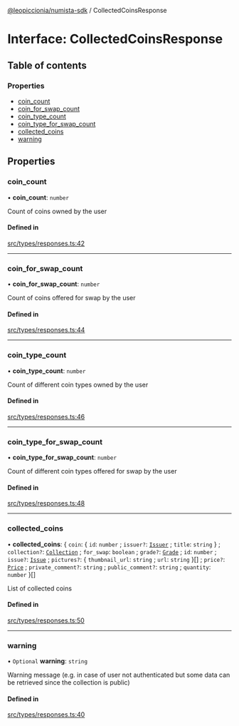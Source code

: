 [@leopiccionia/numista-sdk](../README.md) / CollectedCoinsResponse

# Interface: CollectedCoinsResponse

## Table of contents

### Properties

- [coin\_count](CollectedCoinsResponse.md#coin_count)
- [coin\_for\_swap\_count](CollectedCoinsResponse.md#coin_for_swap_count)
- [coin\_type\_count](CollectedCoinsResponse.md#coin_type_count)
- [coin\_type\_for\_swap\_count](CollectedCoinsResponse.md#coin_type_for_swap_count)
- [collected\_coins](CollectedCoinsResponse.md#collected_coins)
- [warning](CollectedCoinsResponse.md#warning)

## Properties

### coin\_count

• **coin\_count**: `number`

Count of coins owned by the user

#### Defined in

[src/types/responses.ts:42](https://github.com/leopiccionia/numista-sdk/blob/0647f5f/src/types/responses.ts#L42)

___

### coin\_for\_swap\_count

• **coin\_for\_swap\_count**: `number`

Count of coins offered for swap by the user

#### Defined in

[src/types/responses.ts:44](https://github.com/leopiccionia/numista-sdk/blob/0647f5f/src/types/responses.ts#L44)

___

### coin\_type\_count

• **coin\_type\_count**: `number`

Count of different coin types owned by the user

#### Defined in

[src/types/responses.ts:46](https://github.com/leopiccionia/numista-sdk/blob/0647f5f/src/types/responses.ts#L46)

___

### coin\_type\_for\_swap\_count

• **coin\_type\_for\_swap\_count**: `number`

Count of different coin types offered for swap by the user

#### Defined in

[src/types/responses.ts:48](https://github.com/leopiccionia/numista-sdk/blob/0647f5f/src/types/responses.ts#L48)

___

### collected\_coins

• **collected\_coins**: { `coin`: { `id`: `number` ; `issuer?`: [`Issuer`](Issuer.md) ; `title`: `string`  } ; `collection?`: [`Collection`](Collection.md) ; `for_swap`: `boolean` ; `grade?`: [`Grade`](../README.md#grade) ; `id`: `number` ; `issue?`: [`Issue`](Issue.md) ; `pictures?`: { `thumbnail_url`: `string` ; `url`: `string`  }[] ; `price?`: [`Price`](Price.md) ; `private_comment?`: `string` ; `public_comment?`: `string` ; `quantity`: `number`  }[]

List of collected coins

#### Defined in

[src/types/responses.ts:50](https://github.com/leopiccionia/numista-sdk/blob/0647f5f/src/types/responses.ts#L50)

___

### warning

• `Optional` **warning**: `string`

Warning message (e.g. in case of user not authenticated but some data can be retrieved since the collection is public)

#### Defined in

[src/types/responses.ts:40](https://github.com/leopiccionia/numista-sdk/blob/0647f5f/src/types/responses.ts#L40)
